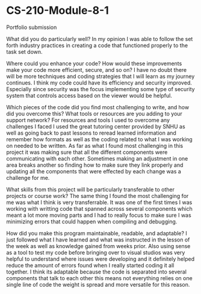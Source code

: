# CS-210-Module-8-1
Portfolio submission

What did you do particularly well?
In my opinion I was able to follow the set forth industry practices in creating a code that functioned properly to the task set down.

Where could you enhance your code? How would these improvements make your code more efficient, secure, and so on?
I have no doubt there will be more techniques and coding strategies that I will learn as my journey continues. I think my code could have its efficiency and security improved. Especially since security was the focus implementing some type of security system that controls access based on the viewer would be helpful. 

Which pieces of the code did you find most challenging to write, and how did you overcome this? What tools or resources are you adding to your support network?
For resources and tools I used to overcome any challenges I faced I used the great tutoring center provided by SNHU as well as going back to past lessons to reread learned information and remember how formats as well as the coding related to what I was working on needed to be written. As far as what I found most challenging in this project it was making sure that all the different components were communicating with each other. Sometimes making an adjustment in one area breaks another so finding how to make sure they link properly and updating all the components that were effected by each change was a challenge for me.

What skills from this project will be particularly transferable to other projects or course work?
The same thing I found the most challenging for me was what I think is very transferrable. It was one of the first times I was working with writting code that spanned across several components which meant a lot more moving parts and I had to really focus to make sure I was minimizing errors that could happen when compiling and debugging. 

How did you make this program maintainable, readable, and adaptable?
I just followed what I have learned and what was instructed in the lesson of the week as well as knowledge gained from weeks prior. Also using sense as a tool to test my code before bringing over to visual studios was very helpful to understand where issues were developing and it definitely helped reduce the amount of errors found when I really started coding it all together. I think its adaptable because the code is separated into several components that talk to each other this means not everything relies on one single line of code the weight is spread and more versatile for this reason.

